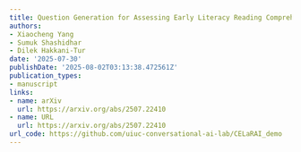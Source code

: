 ```yaml
---
title: Question Generation for Assessing Early Literacy Reading Comprehension
authors:
- Xiaocheng Yang
- Sumuk Shashidhar
- Dilek Hakkani-Tur
date: '2025-07-30'
publishDate: '2025-08-02T03:13:38.472561Z'
publication_types:
- manuscript
links:
- name: arXiv
  url: https://arxiv.org/abs/2507.22410
- name: URL
  url: https://arxiv.org/abs/2507.22410
url_code: https://github.com/uiuc-conversational-ai-lab/CELaRAI_demo
---
```

